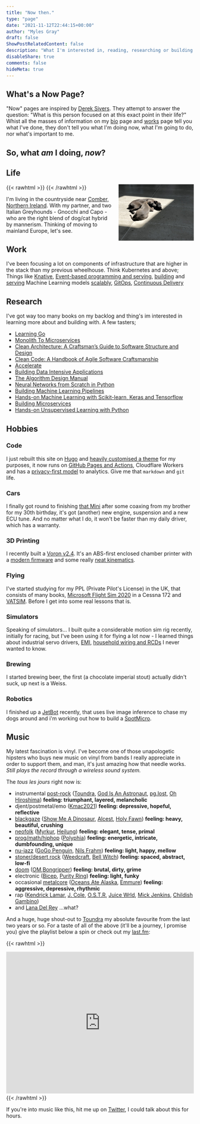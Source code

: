 ```yaml
---
title: "Now then."
type: "page"
date: "2021-11-12T22:44:15+00:00"
author: "Myles Gray"
draft: false
ShowPostRelatedContent: false
description: "What I'm interested in, reading, researching or building right now."
disableShare: true
comments: false
hideMeta: true
---
```


## What's a Now Page?

"Now" pages are inspired by [Derek Sivers](http://nownownow.com/about). They attempt to answer the question: "What is this person focused on at this exact point in their life?" Whist all the masses of information on my [bio](/bio) page and [works](/works) page tell you what I've done, they don't tell you what I'm doing now, what I'm going to do, nor what's important to me.

## So, what _am_ I doing, _now_?

## Life

{{< rawhtml >}}
<img align="right" height="40%" width="40%" style="margin: 0 0 0 1em" src="images/gnocchi-capo.jpeg">
{{< /rawhtml >}}

I'm living in the countryside near [Comber, Northern Ireland](https://www.google.com/maps/@54.5249246,-5.6850625,3035m/data=!3m1!1e3). With my partner, and two Italian Greyhounds - Gnocchi and Capo - who are the right blend of dog/cat hybrid by mannerism. Thinking of moving to mainland Europe, let's see.

## Work

I've been focusing a lot on components of infrastructure that are higher in the stack than my previous wheelhouse. Think Kubernetes and above; Things like [Knative](https://knative.dev/docs/), [Event-based programming and serving](https://github.com/mylesagray/tanzu-cloudnativeruntimes-eventing-workshop), [building](https://github.com/mylesagray/tensorflow-anpr) and [serving](https://github.com/mylesagray/docker-tensorflow-s3) Machine Learning models [scalably](https://github.com/mylesagray/anpr-knative), [GitOps](https://github.com/mylesagray/home-cluster-gitops), [Continuous Delivery](https://argocd.apps.blah.cloud/)

## Research

I've got way too many books on my backlog and thing's im interested in learning more about and building with. A few tasters;

* [Learning Go](https://learning.oreilly.com/library/view/learning-go/9781492077206/)
* [Monolith To Microservices](https://samnewman.io/books/monolith-to-microservices/)
* [Clean Architecture: A Craftsman’s Guide to Software Structure and Design](https://www.oreilly.com/library/view/clean-architecture-a/9780134494272/)
* [Clean Code: A Handbook of Agile Software Craftsmanship](https://www.oreilly.com/library/view/clean-code-a/9780136083238/)
* [Accelerate](https://itrevolution.com/accelerate-book/)
* [Building Data Intensive Applications](https://dataintensive.net)
* [The Algorithm Design Manual](https://www.algorist.com)
* [Neural Networks from Scratch in Python](https://nnfs.io)
* [Building Machine Learning Pipelines](https://www.buildingmlpipelines.com)
* [Hands-on Machine Learning with Scikit-learn, Keras and Tensorflow](https://millengustavo.github.io/handson-ml/)
* [Building Microservices](https://samnewman.io/books/building_microservices_2nd_edition/)
* [Hands-on Unsupervised Learning with Python](https://learning.oreilly.com/library/view/hands-on-unsupervised-learning/9781789348279/)

## Hobbies

### Code

I just rebuilt this site on [Hugo](https://gohugo.io) and [heavily customised a theme](https://github.com/mylesagray/hugo-BurgerMod) for my purposes, it now runs on [GitHub Pages and Actions](https://github.com/mylesagray/blog/actions), Cloudflare Workers and has a [privacy-first model](https://plausible.io/privacy-focused-web-analytics) to analytics. Give me that `markdown` and `git` life.

### Cars

I finally got round to finishing [that Mini](/bio/#cars) after some coaxing from my brother for my 30th birthday, it's got (another) new engine, suspension and a new ECU tune. And no matter what I do, it won't be faster than my daily driver, which has a warranty.

### 3D Printing

I recently built a [Voron v2.4](https://vorondesign.com). It's an ABS-first enclosed chamber printer with a [modern firmware](https://www.klipper3d.org) and some really [neat kinematics](https://corexy.com/theory.html).

### Flying

I've started studying for my PPL (Private Pilot's License) in the UK, that consists of many books, [Microsoft Flight Sim 2020](https://www.flightsimulator.com) in a Cessna 172 and [VATSIM](https://www.vatsim.net/about). Before I get into some real lessons that is.

### Simulators

Speaking of simulators... I built quite a considerable motion sim rig recently, initially for racing, but I've been using it for flying a lot now - I learned things about industrial servo drivers, [EMI](https://en.wikipedia.org/wiki/Electromagnetic_interference#Interference_to_consumer_devices), [household wiring and RCDs](https://library.e.abb.com/public/25f7108d2ff2713ec1257dd300603c50/2CSC423012B0201.pdf) I never wanted to know.

### Brewing

I started brewing beer, the first (a chocolate imperial stout) actually didn't suck, up next is a Weiss.

### Robotics

I finished up a [JetBot](https://github.com/NVIDIA-AI-IOT/jetbot) recently, that uses live image inference to chase my dogs around and i'm working out how to build a [SpotMicro](https://www.thingiverse.com/thing:3445283).

## Music

My latest fascination is vinyl. I've become one of those unapologetic hipsters who buys new music on vinyl from bands I really appreciate in order to support them, and man, it's just amazing how that needle works. _Still plays the record through a wireless sound system._

The _tous les jours_ right now is:

* instrumental [post-rock](https://en.wikipedia.org/wiki/Post-rock) ([Toundra](https://open.spotify.com/artist/3cgIU3hh7Y4pUsPgHB8aYT?si=801a4f80930243f7), [God Is An Astronaut](https://open.spotify.com/artist/079svMEXkbT5nGU2kfoqO2?si=7cb66243576f45ef), [pg.lost](https://open.spotify.com/track/3Hvg1cYUnHxKr6BJBKLq6S?si=3f0b7c94003c42ff), [Oh Hiroshima](https://open.spotify.com/artist/19iNYCVHcMwJMS3NZqhZ59?si=00e830453c30465b)) **feeling: triumphant, layered, melancholic**
* djent/postmetal/emo ([Kmac2021](https://open.spotify.com/artist/54y44QMdp1yO3bJFDvq1Kc?si=e2d075ab1d404db6)) **feeling: depressive, hopeful, reflective**
* [blackgaze](https://en.wikipedia.org/wiki/Blackgaze) ([Show Me A Dinosaur](https://open.spotify.com/artist/1wou9vWv5PgrTn3pu3TydQ?si=f3af4fa5aec040ae), [Alcest](https://open.spotify.com/artist/0d5ZwMtCer8dQdOPAgWhe7?si=95526e00e2a14afe), [Holy Fawn](https://open.spotify.com/artist/13rS3lCWshTVt6HsCNjvBI?si=uSmEu3v3RSeOqfbLgzh2ig)) **feeling: heavy, beautiful, crushing**
* [neofolk](https://en.wikipedia.org/wiki/Neofolk) ([Myrkur](https://open.spotify.com/artist/3544ImlskUwZqWJTmqWUsa?si=b8c4599845c74c1b), [Heilung](https://open.spotify.com/artist/7sTKZr30LqC928DZ5P9mNQ?si=c1d57837d8594150)) **feeling: elegant, tense, primal**
* [prog/math/hiphop](https://en.wikipedia.org/wiki/New_prog) ([Polyphia](https://open.spotify.com/artist/4vGrte8FDu062Ntj0RsPiZ?si=5929fc1dcd8f4f85)) **feeling: energetic, intricate, dumbfounding, unique**
* [nu-jazz](https://en.wikipedia.org/wiki/Nu_jazz) ([GoGo Penguin](https://open.spotify.com/artist/19f2JXwlRU26376TCKmp6L?si=66393d8133ed4fee), [Nils Frahm](https://open.spotify.com/artist/5gqhueRUZEa7VDnQt4HODp?si=34a4b3adc5904769)) **feeling: light, happy, mellow**
* [stoner/desert rock](https://en.wikipedia.org/wiki/Stoner_rock) ([Weedcraft](https://open.spotify.com/artist/1vTT8hRo03nZzGvG27j1A8?si=a11c861685a1488a), [Bell Witch](https://open.spotify.com/artist/6lZ0xXnt7D1JXxv03XLX0K?si=977b8b1239484c80)) **feeling: spaced, abstract, low-fi**
* [doom](https://en.wikipedia.org/wiki/Doom_metal) ([OM](https://open.spotify.com/artist/4hCgC4FnYZLBgQPUMLOoiI?si=b1f80639b8774824),[Bongripper](https://open.spotify.com/artist/6u2eKQApskaH3Sf8QLeRNV?si=25d980b16915422f)) **feeling: brutal, dirty, grime**
* electronic ([Bicep](https://open.spotify.com/artist/73A3bLnfnz5BoQjb4gNCga?si=243ba54d09cd4971), [Purity Ring](https://open.spotify.com/artist/1TtJ8j22Roc24e2Jx3OcU4?si=80f6aa54647b4e9a)) **feeling: light, funky**
* occasional [metalcore](https://en.wikipedia.org/wiki/Metalcore) ([Oceans Ate Alaska](https://open.spotify.com/artist/48zUWAXpgEXfpttz23pCNQ?si=7f17eb344ce042db), [Emmure](https://open.spotify.com/artist/1C62FV9Cltn9L4c9jAwCyk?si=ddcbf6df4352415b)) **feeling: aggressive, depressive, rhythmic**
* rap ([Kendrick Lamar](https://open.spotify.com/artist/2YZyLoL8N0Wb9xBt1NhZWg?si=feff5f71fae74d0a), [J. Cole](https://open.spotify.com/artist/6l3HvQ5sa6mXTsMTB19rO5?si=e8ab2e274e6f4a19), [O.S.T.R](https://open.spotify.com/artist/52XMlxvCIzmiNkzSqEw3Uv?si=8e92218b81844660), [Juice Wrld](https://open.spotify.com/artist/4MCBfE4596Uoi2O4DtmEMz?si=565a60a155eb487c), [Mick Jenkins](https://open.spotify.com/track/2rk0lCpO1vkKAQ6BC8bjUX?si=f524e92779a743d9), [Childish Gambino](https://open.spotify.com/artist/73sIBHcqh3Z3NyqHKZ7FOL?si=6bfb0d970ed5467a))
* and [Lana Del Rey](https://open.spotify.com/track/5QqyRUZeBE04yJxsD1OC0I?si=3d8229caf5814430) ...what?

And a huge, huge shout-out to [Toundra](http://www.toundra.es/discography) my absolute favourite from the last two years or so. For a taste of all of the above (it'll be a journey, I promise you) give the playlist below a spin or check out my [last.fm](https://www.last.fm/user/Mutant_Tractor):

{{< rawhtml >}}
<iframe src="https://open.spotify.com/embed/playlist/093kOAfqqFRo6guzst6xFK" width="100%" height="380" frameborder="0" allowtransparency="true" allow="encrypted-media"></iframe>
{{< /rawhtml >}}

If you're into music like this, hit me up on [Twitter](https://twitter.com/mylesagray), I could talk about this for hours.
